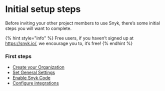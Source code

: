 # Initial setup steps

Before inviting your other project members to use Snyk, there’s some initial steps you will want to complete.

{% hint style="info" %}
Free users, if you haven’t signed up at https://snyk.io/, we encourage you to, it’s free!
{% endhint %}

### First steps&#x20;

* [Create your Organization](create-your-organization.md)
* [Set General Settings](set-general-settings.md)
* [Enable Snyk Code](enable-snyk-code.md)
* [Configure integrations](configure-integrations.md)

